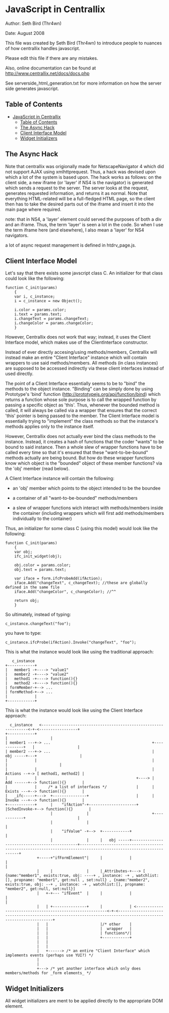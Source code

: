 # JavaScript in Centrallix

Author: Seth Bird (Thr4wn)

Date: August 2008

This file was created by Seth Bird (Thr4wn) to introduce people to nuances of how centrallix handles javascript.

Please edit this file if there are any mistakes.

Also, online documentation can be found at http://www.centrallix.net/docs/docs.php

See serverside_html_generation.txt for more information on how the server side generates javascript.

## Table of Contents
- [JavaScript in Centrallix](#javascript-in-centrallix)
  - [Table of Contents](#table-of-contents)
  - [The Async Hack](#the-async-hack)
  - [Client Interface Model](#client-interface-model)
  - [Widget Initializers](#widget-initializers)

## The Async Hack
Note that centrallix was origionally made for NetscapeNavigator 4 which did not support AJAX using xmlhttprequest. Thus, a hack was devised upon which a lot of the system is based upon. The hack works as follows: on the client side, a new iframe (or 'layer' if NS4 is the navigator) is generated which sends a request to the server. The server looks at the request, generates requested information, and returns it as normal. Note that everything HTML-related will be a full-fledged HTML page, so the client then has to take the desired parts out of the iframe and insert it into the main page where required.

note: that in NS4, a 'layer' element could served the purposes of both a div and an iframe. Thus, the term 'layer' is seen a lot in the code. So when I use the term iframe here (and elsewhere), I also mean a 'layer' for NS4 navigators.

a lot of async request management is defined in htdrv_page.js.

## Client Interface Model
Let's say that there exists some javscript class C. An initializer for that class could look like the following:

```
function C_init(params)
    {
    var i, c_instance;
    i = c_instance = new Object();

    i.color = params.color;
    i.text = params.text;
    i.changeText = params.changeText;
    i.changeColor = params.changeColor;
    }
```

However, Centrallix does not work that way; instead, it uses the Client Interface model, which makes use of the ClientInterface constructor.

Instead of ever directly accesing/using methods/members, Centrallix will instead make an entire "Client Interface" instance which will contain wrappers to use said methods/members. All methods (in class instances) are supposed to be accessed indirectly via these client interfaces instead of used directly.

The point of a Client Interface essentially seems to be to "bind" the methods to the object instance. "Binding" can be simply done by using Prototype's 'bind' function (http://prototypejs.org/api/function/bind) which returns a function whose sole purpose is to call the wrapped function by passing a specific object as 'this'. Thus, whenever the bounded method is called, it will always be called via a wrapper that ensures that the correct 'this' pointer is being passed to the member. The Client Interface model is essentially trying to "implement" the class methods so that the instance's methods applies only to the instance itself.

However, Centrallix does not actually ever bind the class methods to the instance. Instead, it creates a hash of functions that the coder "wants" to be bound to said instance. Then a whole slew of wrapper functions have to be called every time so that it's ensured that these "want-to-be-bound" methods actually are being bound. But how do these wrapper functions know which object is the "bounded" object of these member functions? via the 'obj' member (read below).

A Client Interface instance will contain the following:

* an 'obj' member which points to the object intended to be the
    boundee

* a container of all "want-to-be-bounded" methods/members

* a slew of wrapper functions wich interact with methods/members
    inside the container (including wrappers which will first add
    methods/members individually to the container)

Thus, an initializer for some class C (using this model) would look like the following:

```
function C_init(params)
    {
    var obj;
    ifc_init_widget(obj);

    obj.color = params.color;
    obj.text = params.text;

    var iface = form.ifcProbeAdd(ifAction);
    iface.Add("changeText", c_changeText); //these are globally defined in the same file
    iface.Add("changeColor", c_changeColor); //^^

    return obj;
    }
```

So ultimately, instead of typing:

`c_instance.changeText("foo");`

you have to type:

`c_instance.ifcProbe(ifAction).Invoke("changeText", "foo");`

This is what the instance would look like using the traditional
approach:

```
   c_instance                    
+------------+                   
|   member1 -+----> "value1"      
|   member2 -+----> "value2"      
|   method1 -+----> function(){} 
|   method2 -+----> function(){} 
| formMember-+--> ...
| formMethod-+--> ...
|            |                   
+------------+
```

This is what the instance would look like using the Client Interface
approach:

```                                           
  c_instance   <----------------------------------------------------------------<-+-<-----------------+
+------------+                                                                    |                   |
| member1 ---+-> ...                                             +------------+   |                   |
| member2 ---+-> ...                                             |   obj -----+---+                   |
|            |                                                   |            |                       |
|            |                                                   |  Actions --+-> [ method1, method2] |
|            |                                            +----> |  Add ------+--> function(){}       |
|            |     /* a list of interfaces */             |      |  Exists ---+--> function(){}       |
|   _ifc-----+--->  +---------------+                     |      |  Invoke ---+--> function(){}       |
+------------+      |    "ifAction"-+---------------------+      |SchedInvoke-+--> function(){}       |
                    |               |                            +------------+                       |
                    |               |                                                                 |
                    |    "ifValue" -+-->  +------------+                                              |
                    |               |     |   obj -----+----------------------------------------------+-----------------------------------------------------------------------------------------------------------------+
              +-----+"ifFormElement"|     |            |                                              |                                                                                                                 |
              |     |               |     |_Attributes-+---> [ {name:"member1", exists:true, obj: ----+ , instance: -+ , watchlist:[], propname: "member1", get:null , set:null} , {name:"member2", exists:true, obj: --+ , instance: -+ , watchlist:[], propname: "member2", get:null, set:null}]
              |   +-+--- "ifEvent"  |     |            |                                                             |                                                                                                                 |
              |   | +---------------+     |            | <---------------------------------------------------------<-+-<---------------------------------------------------------------------------------------------------------------+
              |   |                       |/* other    |
              |   |                       |  wrapper   |
              |   |                       | functions*/|
              |   |                       +------------+
              |   |          
              |   |          
              |   +------> /* an entire "Client Interface" which implements events (perhaps use YUI?) */
              |
              |
              +---> /* yet another interface which only does members/methods for _form elements_ */
```

## Widget Initializers

All widget initializers are ment to be applied directly to the appropriate DOM element.
